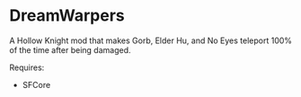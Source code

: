 ﻿# DreamWarpers

A Hollow Knight mod that makes Gorb, Elder Hu, and No Eyes teleport 100% of the time after being damaged.

Requires:
* SFCore
